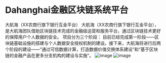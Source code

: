 # Dahanghai金融区块链系统平台

大航海（XX农商行旗下银行互金平台）
大航海（XX农商行旗下银行互金平台），是大航海团队借助区块链技术完成的金融级运营和服务平台，通过区块链技术更好的保障用户个人数据的安全。
项目分为三个阶段：
目前已经完成第一阶段——区块链基础设施的搭建与个人数据安全授权机制的建设。接下来，大航海将进行后两个阶段的建设——“通过可信数据计算，打造数据价值交换体系建设”和“基于区块链的金融产品在更多分支机构的建设与实施”。
![image](https://github.com/linqd1/Dahanghai/blob/master/1.png)
![image](https://github.com/linqd1/Dahanghai/blob/master/2.png)
